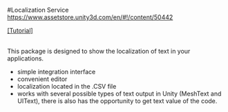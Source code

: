 #Localization Service <br>
https://www.assetstore.unity3d.com/en/#!/content/50442<br>

<a href = "https://docs.google.com/document/d/1V2SNGZ09C2vN8lBXGJSKonXQCUmlcAyev5UoodWeohU/edit?usp=sharing"> [Tutorial]  </a><br><br>

This package is designed to show the localization of text in your applications. <br>
- simple integration interface<br>
- convenient editor<br>
- localization located in the .CSV file<br>
- works with several possible types of text output in Unity (MeshText and UIText), there is also has the opportunity to get text value of the code.<br>
